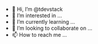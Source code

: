 - 👋 Hi, I’m @tdevstack
- 👀 I’m interested in ...
- 🌱 I’m currently learning ...
- 💞️ I’m looking to collaborate on ...
- 📫 How to reach me ...

<!---
tdevstack/tdevstack is a ✨ special ✨ repository because its `README.md` (this file) appears on your GitHub profile.
You can click the Preview link to take a look at your changes.
--->
